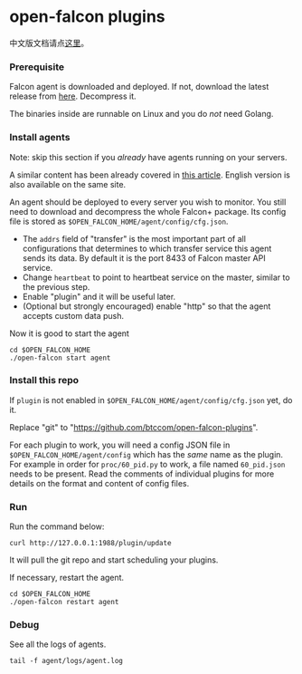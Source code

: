 open-falcon plugins
===================

中文版文档请点[这里](README.cn.md)。

### Prerequisite

Falcon agent is downloaded and deployed.
If not, download the latest release from
[here](https://github.com/open-falcon/falcon-plus/releases).
Decompress it.

The binaries inside are runnable on Linux and you do _not_ need Golang.

### Install agents

Note: skip this section if you _already_ have agents running on your servers.

A similar content has been already covered in
[this article](http://book.open-falcon.org/zh_0_2/distributed_install/agent.html).
English version is also available on the same site.

An agent should be deployed to every server you wish to monitor.
You still need to download and decompress the whole Falcon+ package.
Its config file is stored as `$OPEN_FALCON_HOME/agent/config/cfg.json`.

* The `addrs` field of "transfer" is the most important part of all configurations
that determines to which transfer service this agent sends its data.
By default it is the port 8433 of Falcon master API service.
* Change `heartbeat` to point to heartbeat service on the master,
similar to the previous step.
* Enable "plugin" and it will be useful later.
* (Optional but strongly encouraged) enable "http" so that the agent accepts custom data push.

Now it is good to start the agent
```
cd $OPEN_FALCON_HOME
./open-falcon start agent
```

### Install this repo

If `plugin` is not enabled in `$OPEN_FALCON_HOME/agent/config/cfg.json` yet,
do it.

Replace "git" to "https://github.com/btccom/open-falcon-plugins".

For each plugin to work, you will need a config JSON file in 
`$OPEN_FALCON_HOME/agent/config` which has the _same_ name as the plugin.
For example in order for `proc/60_pid.py` to work,
a file named `60_pid.json` needs to be present.
Read the comments of individual plugins for more details on the format and content of config files.

### Run

Run the command below:
```
curl http://127.0.0.1:1988/plugin/update
```
It will pull the git repo and start scheduling your plugins.

If necessary, restart the agent.
```
cd $OPEN_FALCON_HOME
./open-falcon restart agent
```

### Debug

See all the logs of agents.
```
tail -f agent/logs/agent.log
```